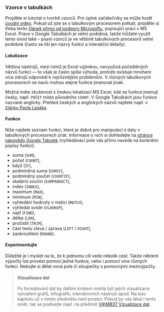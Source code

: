 ### Vzorce v tabulkách

Projděte si tutorial o tvorbě vzorců. Pro úplné začátečníky se může hodit [úvodní video](https://www.youtube.com/watch?v=A6MmdLR3VK0). Pokud už jste se s tabulkovým procesorem potkali, projděte si třeba tento [článek přímo od podpory Microsoftu](https://support.office.com/cs-cz/article/P%C5%99ehled-vzorc%C5%AF-d258ec72-149a-42ac-8eae-b50a667eb491), popisující práci v MS Excel. Práce v Google Tabulkách je velmi podobná, takže můžete využít tento úvod také &ndash; psaní vzorců je ve většině tabulkových procesorů velmi podobné (často se liší jen názvy funkcí a interakční detaily).

#### Lokalizace

Většina nástrojů, mezi nimiž je Excel výjimkou, nevyužívá počeštěných názvů funkcí — to však je často spíše výhoda, protože existuje mnohem více zdrojů odpovědí k nejrůznějším problémům. V různých tabulkových procesorech se navíc mohou stejné funkce jmenovat jinak. 

Možná máte zkušenost s českou lokalizací MS Excel, kde se funkce jmenují česky, např. `POČET` místo původního `COUNT`. V Google Tabulkách jsou funkce nazvané anglicky. Přehled českých a anglických názvů najdete např. v [článku Pavla Lasáka](http://office.lasakovi.com/excel/funkce/ms-excel-funkce-en-cz/).

#### Funkce

Níže najdete seznam funkcí, které je dobré pro manipulaci s daty v tabulkových procesorech znát. Informace o nich si dohledejte na [stránce nápovědy Google Tabulek](https://support.google.com/docs/#topic=2811806) (vyhledávácí pole vás přímo navede na konkrétní popisy funkcí).

- suma (`SUM`),
- počet (`COUNT`),
- když (`IF`),
- podmíněná suma (`SUMIF`),
- podmíněný součet (`COUNTIF`),
- skalární součin (`SUMPRODUCT`),
- index (`INDEX`),
- maximum (`MAX`),
- minimum (`MIN`),
- vyhledání hodnoty v matici (`MATCH`),
- vyhledat svisle (`VLOOKUP`),
- najít (`FIND`),
- délka (`LEN`),
- pročistit (`TRIM`),
- část textu zleva / zprava (`LEFT` / `RIGHT`),
- zaokrouhlení (`ROUND`).


#### Experimentujte

Důležité je i myslet na to, že k jednomu cíli vede několik cest. Takže některé výpočty lze provést pomocí jedné funkce, nebo i pomocí více různých funkcí. Nebojte si dělat nová pole či sloupečky s pomocnými mezivýpočty.


> #### Vizualizace dat
>
> Po formátování dat by dalším krokem mohla být jejich vizualizace: vytváření grafů, infografik, interaktivních nástrojů apod. Na tuto kapitolu už v tomto předmětu není prostor. Pokud by vás lákal i tento směr, tak se podívejte např. na předmět [VIKMB37 Vizualizace dat](https://is.muni.cz/predmet/phil/VIKMB37).
